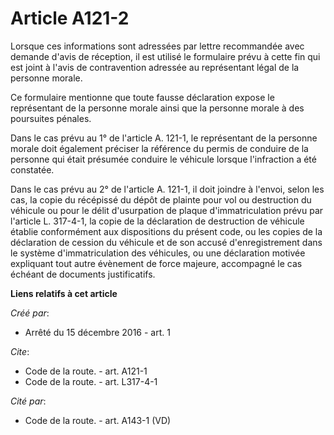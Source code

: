 # Article A121-2

Lorsque ces informations sont adressées par lettre recommandée avec demande d'avis de réception, il est utilisé le formulaire
prévu à cette fin qui est joint à l'avis de contravention adressée au représentant légal de la personne morale. 

Ce formulaire mentionne que toute fausse déclaration expose le représentant de la personne morale ainsi que la personne
morale à des poursuites pénales. 

Dans le cas prévu au 1° de l'article A. 121-1, le représentant de la personne morale doit également préciser la référence du
permis de conduire de la personne qui était présumée conduire le véhicule lorsque l'infraction a été constatée. 

Dans le cas prévu au 2° de l'article A. 121-1, il doit joindre à l'envoi, selon les cas, la copie du récépissé du dépôt de
plainte pour vol ou destruction du véhicule ou pour le délit d'usurpation de plaque d'immatriculation prévu par l'article L.
317-4-1, la copie de la déclaration de destruction de véhicule établie conformément aux dispositions du présent code, ou les
copies de la déclaration de cession du véhicule et de son accusé d'enregistrement dans le système d'immatriculation des
véhicules, ou une déclaration motivée expliquant tout autre évènement de force majeure, accompagné le cas échéant de
documents justificatifs.

**Liens relatifs à cet article**

_Créé par_:

  - Arrêté du 15 décembre 2016 - art. 1

_Cite_:

  - Code de la route. - art. A121-1
  - Code de la route. - art. L317-4-1

_Cité par_:

  - Code de la route. - art. A143-1 (VD)
